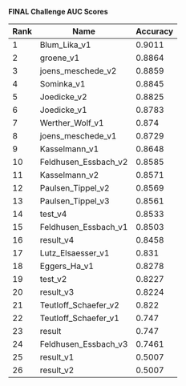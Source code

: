 **FINAL Challenge AUC Scores**


|Rank|Name|Accuracy|
|----|-----|---|
|1|Blum_Lika_v1|0.9011| 
|2|groene_v1|0.8864| 
|3|joens_meschede_v2|0.8859| 
|4|Sominka_v1|0.8845| 
|5|Joedicke_v2|0.8825| 
|6|Joedicke_v1|0.8783| 
|7|Werther_Wolf_v1|0.874| 
|8|joens_meschede_v1|0.8729| 
|9|Kasselmann_v1|0.8648| 
|10|Feldhusen_Essbach_v2|0.8585| 
|11|Kasselmann_v2|0.8571| 
|12|Paulsen_Tippel_v2|0.8569| 
|13|Paulsen_Tippel_v3|0.8561| 
|14|test_v4|0.8533| 
|15|Feldhusen_Essbach_v1|0.8503| 
|16|result_v4|0.8458| 
|17|Lutz_Elsaesser_v1|0.831| 
|18|Eggers_Ha_v1|0.8278| 
|19|test_v2|0.8227| 
|20|result_v3|0.8224| 
|21|Teutloff_Schaefer_v2|0.822| 
|22|Teutloff_Schaefer_v1|0.747| 
|23|result|0.747| 
|24|Feldhusen_Essbach_v3|0.7461| 
|25|result_v1|0.5007| 
|26|result_v2|0.5007| 
